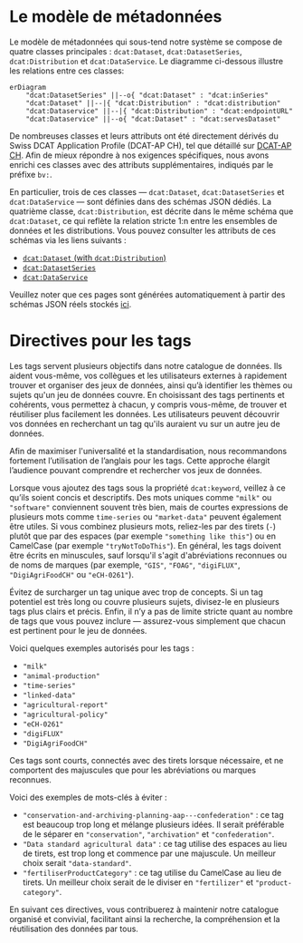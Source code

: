 # Le modèle de métadonnées

Le modèle de métadonnées qui sous-tend notre système se compose de quatre classes principales : `dcat:Dataset`, `dcat:DatasetSeries`, `dcat:Distribution` et `dcat:DataService`.
Le diagramme ci-dessous illustre les relations entre ces classes:

```mermaid
erDiagram
    "dcat:DatasetSeries" ||--o{ "dcat:Dataset" : "dcat:inSeries"
    "dcat:Dataset" ||--|{ "dcat:Distribution" : "dcat:distribution"
    "dcat:Dataservice" ||--|{ "dcat:Distribution" : "dcat:endpointURL"
    "dcat:Dataservice" ||--o{ "dcat:Dataset" : "dcat:servesDataset"
```

De nombreuses classes et leurs attributs ont été directement dérivés du Swiss DCAT Application Profile (DCAT-AP CH), tel que détaillé sur [DCAT-AP CH](https://www.dcat-ap.ch/).
Afin de mieux répondre à nos exigences spécifiques, nous avons enrichi ces classes avec des attributs supplémentaires, indiqués par le préfixe `bv:`.

En particulier, trois de ces classes — `dcat:Dataset`, `dcat:DatasetSeries` et `dcat:DataService` — sont définies dans des schémas JSON dédiés.
La quatrième classe, `dcat:Distribution`, est décrite dans le même schéma que `dcat:Dataset`, ce qui reflète la relation stricte 1:n entre les ensembles de données et les distributions.
Vous pouvez consulter les attributs de ces schémas via les liens suivants :

- [`dcat:Dataset` (with `dcat:Distribution`)](https://json-schema.app/view/%23?url=https%3A%2F%2Fraw.githubusercontent.com%2Fblw-ofag-ufag%2Fmetadata%2Frefs%2Fheads%2Fmain%2Fdata%2Fschemas%2Fdataset.json)
- [`dcat:DatasetSeries`](https://json-schema.app/view/%23?url=https%3A%2F%2Fraw.githubusercontent.com%2Fblw-ofag-ufag%2Fmetadata%2Frefs%2Fheads%2Fmain%2Fdata%2Fschemas%2FdatasetSeries.json)
- [`dcat:DataService`](https://json-schema.app/view/%23?url=https%3A%2F%2Fraw.githubusercontent.com%2Fblw-ofag-ufag%2Fmetadata%2Frefs%2Fheads%2Fmain%2Fdata%2Fschemas%2FdataService.json)

Veuillez noter que ces pages sont générées automatiquement à partir des schémas JSON réels stockés [ici](https://github.com/blw-ofag-ufag/metadata/tree/main/data/schemas).

# Directives pour les tags

Les tags servent plusieurs objectifs dans notre catalogue de données.
Ils aident vous-même, vos collègues et les utilisateurs externes à rapidement trouver et organiser des jeux de données, ainsi qu’à identifier les thèmes ou sujets qu'un jeu de données couvre.
En choisissant des tags pertinents et cohérents, vous permettez à chacun, y compris vous-même, de trouver et réutiliser plus facilement les données.
Les utilisateurs peuvent découvrir vos données en recherchant un tag qu'ils auraient vu sur un autre jeu de données.

Afin de maximiser l'universalité et la standardisation, nous recommandons fortement l’utilisation de l’anglais pour les tags.
Cette approche élargit l’audience pouvant comprendre et rechercher vos jeux de données.

Lorsque vous ajoutez des tags sous la propriété `dcat:keyword`, veillez à ce qu’ils soient concis et descriptifs.
Des mots uniques comme `"milk"` ou `"software"` conviennent souvent très bien, mais de courtes expressions de plusieurs mots comme `time-series` ou `"market-data"` peuvent également être utiles.
Si vous combinez plusieurs mots, reliez-les par des tirets (`-`) plutôt que par des espaces (par exemple `"something like this"`) ou en CamelCase (par exemple `"tryNotToDoThis"`).
En général, les tags doivent être écrits en minuscules, sauf lorsqu'il s'agit d'abréviations reconnues ou de noms de marques (par exemple, `"GIS"`, `"FOAG"`, `"digiFLUX"`, `"DigiAgriFoodCH"` ou `"eCH-0261"`).

Évitez de surcharger un tag unique avec trop de concepts.
Si un tag potentiel est très long ou couvre plusieurs sujets, divisez-le en plusieurs tags plus clairs et précis.
Enfin, il n’y a pas de limite stricte quant au nombre de tags que vous pouvez inclure — assurez-vous simplement que chacun est pertinent pour le jeu de données.

Voici quelques exemples autorisés pour les tags :

- `"milk"`
- `"animal-production"`
- `"time-series"`
- `"linked-data"`
- `"agricultural-report"`
- `"agricultural-policy"`
- `"eCH-0261"`
- `"digiFLUX"`
- `"DigiAgriFoodCH"`

Ces tags sont courts, connectés avec des tirets lorsque nécessaire, et ne comportent des majuscules que pour les abréviations ou marques reconnues.

Voici des exemples de mots-clés à éviter :

- `"conservation-and-archiving-planning-aap---confederation"` : ce tag est beaucoup trop long et mélange plusieurs idées. Il serait préférable de le séparer en `"conservation"`, `"archivation"` et `"confederation"`.
- `"Data standard agricultural data"` : ce tag utilise des espaces au lieu de tirets, est trop long et commence par une majuscule. Un meilleur choix serait `"data-standard"`.
- `"fertiliserProductCategory"` : ce tag utilise du CamelCase au lieu de tirets. Un meilleur choix serait de le diviser en `"fertilizer"` et `"product-category"`.

En suivant ces directives, vous contribuerez à maintenir notre catalogue organisé et convivial, facilitant ainsi la recherche, la compréhension et la réutilisation des données par tous.
